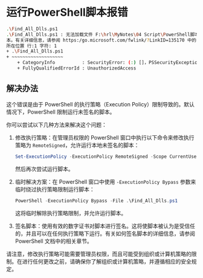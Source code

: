 <!--
 * @Author: MB's X13 374870361@qq.com
 * @Date: 2023-12-26 16:43:43
 * @LastEditors: MB's X13 374870361@qq.com
 * @LastEditTime: 2023-12-26 16:44:48
 * @Description: 
-->
# 运行PowerShell脚本报错

```bash
.\Find_All_Dlls.ps1
.\Find_All_Dlls.ps1 : 无法加载文件 F:\hrl\MyNotes\04 Script\PowerShell脚本\Find_All_Dlls.ps1，因为在此系统上禁止运行脚
本。有关详细信息，请参阅 https:/go.microsoft.com/fwlink/?LinkID=135170 中的 about_Execution_Policies。
所在位置 行:1 字符: 1
+ .\Find_All_Dlls.ps1
+ ~~~~~~~~~~~~~~~~~~~
    + CategoryInfo          : SecurityError: (:) []，PSSecurityException
    + FullyQualifiedErrorId : UnauthorizedAccess
```

## 解决办法

这个错误是由于 PowerShell 的执行策略（Execution Policy）限制导致的。默认情况下，PowerShell 限制运行未签名的脚本。

你可以尝试以下几种方法来解决这个问题：

1. 修改执行策略：在管理员权限的 PowerShell 窗口中执行以下命令来修改执行策略为 `RemoteSigned`，允许运行本地未签名的脚本：

   ```powershell
   Set-ExecutionPolicy -ExecutionPolicy RemoteSigned -Scope CurrentUser
   ```

   然后再次尝试运行脚本。

2. 临时解决方案：在 PowerShell 窗口中使用 `-ExecutionPolicy Bypass` 参数来临时绕过执行策略限制运行脚本：

   ```powershell
   PowerShell -ExecutionPolicy Bypass -File .\Find_All_Dlls.ps1
   ```

   这将临时解除执行策略限制，并允许运行脚本。

3. 签名脚本：使用有效的数字证书对脚本进行签名。这将使脚本被认为是受信任的，并且可以在任何执行策略下运行。有关如何签名脚本的详细信息，请参阅 PowerShell 文档中的相关章节。

请注意，修改执行策略可能需要管理员权限，而且可能受到组织或计算机策略的限制。在进行任何更改之前，请确保你了解组织或计算机策略，并遵循相应的安全规定。
